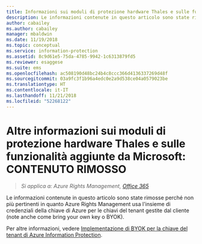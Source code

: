 ```yaml
---
title: Informazioni sui moduli di protezione hardware Thales e sulle funzionalità aggiunte da Microsoft&#58; CONTENUTO RIMOSSO | Azure RMS
description: Le informazioni contenute in questo articolo sono state rimosse perché non più pertinenti in quanto Azure Rights Management usa l'insieme di credenziali della chiave di Azure per le chiavi del tenant gestite dal cliente (note anche come bring your own key o BYOK).
author: cabailey
ms.author: cabailey
manager: mbaldwin
ms.date: 11/19/2018
ms.topic: conceptual
ms.service: information-protection
ms.assetid: 8c9d61e5-75da-4785-9942-1c6313879fd5
ms.reviewer: esaggese
ms.suite: ems
ms.openlocfilehash: ac508190d48bc24b4c8ccc366d4136337269d48f
ms.sourcegitcommit: 03a9fc3f1b96a4edc0e2a9d538ce04a0579023be
ms.translationtype: HT
ms.contentlocale: it-IT
ms.lasthandoff: 11/21/2018
ms.locfileid: "52268122"
---
```

# <a name="more-information-about-thales-hsms-and-microsoft-additions-retired-content"></a>Altre informazioni sui moduli di protezione hardware Thales e sulle funzionalità aggiunte da Microsoft: CONTENUTO RIMOSSO

>*Si applica a: Azure Rights Management, [Office 365](http://download.microsoft.com/download/E/C/F/ECF42E71-4EC0-48FF-AA00-577AC14D5B5C/Azure_Information_Protection_licensing_datasheet_EN-US.pdf)*

Le informazioni contenute in questo articolo sono state rimosse perché non più pertinenti in quanto Azure Rights Management usa l'insieme di credenziali della chiave di Azure per le chiavi del tenant gestite dal cliente (note anche come bring your own key o BYOK). 

Per altre informazioni, vedere [Implementazione di BYOK per la chiave del tenant di Azure Information Protection](plan-implement-tenant-key.md#implementing-byok-for-your-azure-information-protection-tenant-key).
